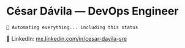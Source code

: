 # César Dávila — DevOps Engineer
`🔄 Automating everything... including this status` 

🔗 LinkedIn: [mx.linkedin.com/in/cesar-davila-sre](https://mx.linkedin.com/in/cesar-davila-sre)


